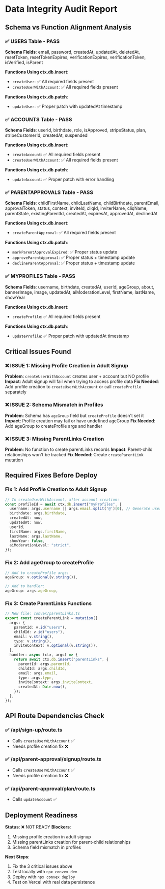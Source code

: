 # Data Integrity Audit Report

## Schema vs Function Alignment Analysis

### ✅ USERS Table - PASS
**Schema Fields**: email, password, createdAt, updatedAt, deletedAt, resetToken, resetTokenExpires, verificationExpires, verificationToken, isVerified, isParent

**Functions Using ctx.db.insert**:
- `createUser`: ✅ All required fields present
- `createUserWithAccount`: ✅ All required fields present

**Functions Using ctx.db.patch**:
- `updateUser`: ✅ Proper patch with updatedAt timestamp

### ✅ ACCOUNTS Table - PASS  
**Schema Fields**: userId, birthdate, role, isApproved, stripeStatus, plan, stripeCustomerId, createdAt, suspended

**Functions Using ctx.db.insert**:
- `createAccount`: ✅ All required fields present
- `createUserWithAccount`: ✅ All required fields present

**Functions Using ctx.db.patch**:
- `updateAccount`: ✅ Proper patch with error handling

### ✅ PARENTAPPROVALS Table - PASS
**Schema Fields**: childFirstName, childLastName, childBirthdate, parentEmail, approvalToken, status, context, inviteId, cliqId, inviterName, cliqName, parentState, existingParentId, createdAt, expiresAt, approvedAt, declinedAt

**Functions Using ctx.db.insert**:
- `createParentApproval`: ✅ All required fields present

**Functions Using ctx.db.patch**:
- `markParentApprovalExpired`: ✅ Proper status update
- `approveParentApproval`: ✅ Proper status + timestamp update
- `declineParentApproval`: ✅ Proper status + timestamp update

### ✅ MYPROFILES Table - PASS
**Schema Fields**: username, birthdate, createdAt, userId, ageGroup, about, bannerImage, image, updatedAt, aiModerationLevel, firstName, lastName, showYear

**Functions Using ctx.db.insert**:
- `createProfile`: ✅ All required fields present

**Functions Using ctx.db.patch**:
- `updateProfile`: ✅ Proper patch with updatedAt timestamp

## Critical Issues Found

### ❌ ISSUE 1: Missing Profile Creation in Adult Signup
**Problem**: `createUserWithAccount` creates user + account but NO profile
**Impact**: Adult signup will fail when trying to access profile data
**Fix Needed**: Add profile creation to `createUserWithAccount` or call `createProfile` separately

### ❌ ISSUE 2: Schema Mismatch in Profiles
**Problem**: Schema has `ageGroup` field but `createProfile` doesn't set it
**Impact**: Profile creation may fail or have undefined ageGroup
**Fix Needed**: Add ageGroup to createProfile args and handler

### ❌ ISSUE 3: Missing ParentLinks Creation
**Problem**: No function to create parentLinks records
**Impact**: Parent-child relationships won't be tracked
**Fix Needed**: Create `createParentLink` mutation

## Required Fixes Before Deploy

### Fix 1: Add Profile Creation to Adult Signup
```typescript
// In createUserWithAccount, after account creation:
const profileId = await ctx.db.insert("myProfiles", {
  username: args.username || args.email.split('@')[0], // Generate username
  birthdate: args.birthdate,
  createdAt: now,
  updatedAt: now,
  userId,
  firstName: args.firstName,
  lastName: args.lastName,
  showYear: false,
  aiModerationLevel: "strict",
});
```

### Fix 2: Add ageGroup to createProfile
```typescript
// Add to createProfile args:
ageGroup: v.optional(v.string()),

// Add to handler:
ageGroup: args.ageGroup,
```

### Fix 3: Create ParentLinks Functions
```typescript
// New file: convex/parentLinks.ts
export const createParentLink = mutation({
  args: {
    parentId: v.id("users"),
    childId: v.id("users"),
    email: v.string(),
    type: v.string(),
    inviteContext: v.optional(v.string()),
  },
  handler: async (ctx, args) => {
    return await ctx.db.insert("parentLinks", {
      parentId: args.parentId,
      childId: args.childId,
      email: args.email,
      type: args.type,
      inviteContext: args.inviteContext,
      createdAt: Date.now(),
    });
  },
});
```

## API Route Dependencies Check

### ✅ /api/sign-up/route.ts
- Calls `createUserWithAccount` ✅
- Needs profile creation fix ❌

### ✅ /api/parent-approval/signup/route.ts  
- Calls `createUserWithAccount` ✅
- Needs profile creation fix ❌

### ✅ /api/parent-approval/plan/route.ts
- Calls `updateAccount` ✅

## Deployment Readiness

**Status**: ❌ NOT READY
**Blockers**: 
1. Missing profile creation in adult signup
2. Missing parentLinks creation for parent-child relationships
3. Schema field mismatch in profiles

**Next Steps**:
1. Fix the 3 critical issues above
2. Test locally with `npx convex dev`
3. Deploy with `npx convex deploy`
4. Test on Vercel with real data persistence
